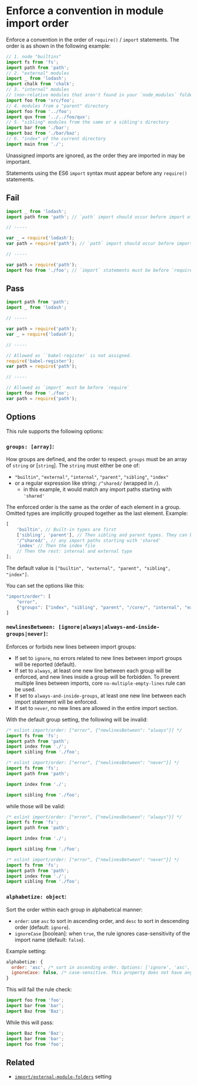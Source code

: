 # Enforce a convention in module import order

Enforce a convention in the order of `require()` / `import` statements. The order is as shown in the following example:

```js
// 1. node "builtins"
import fs from 'fs';
import path from 'path';
// 2. "external" modules
import _ from 'lodash';
import chalk from 'chalk';
// 3. "internal" modules
// (non-relative modules that aren't found in your `node_modules` folder (or specified external-modules folder)
import foo from 'src/foo';
// 4. modules from a "parent" directory
import foo from '../foo';
import qux from '../../foo/qux';
// 5. "sibling" modules from the same or a sibling's directory
import bar from './bar';
import baz from './bar/baz';
// 6. "index" of the current directory
import main from './';
```

Unassigned imports are ignored, as the order they are imported in may be important.

Statements using the ES6 `import` syntax must appear before any `require()` statements.

## Fail

```js
import _ from 'lodash';
import path from 'path'; // `path` import should occur before import of `lodash`

// -----

var _ = require('lodash');
var path = require('path'); // `path` import should occur before import of `lodash`

// -----

var path = require('path');
import foo from './foo'; // `import` statements must be before `require` statement
```

## Pass

```js
import path from 'path';
import _ from 'lodash';

// -----

var path = require('path');
var _ = require('lodash');

// -----

// Allowed as ̀`babel-register` is not assigned.
require('babel-register');
var path = require('path');

// -----

// Allowed as `import` must be before `require`
import foo from './foo';
var path = require('path');
```

## Options

This rule supports the following options:

### `groups: [array]`:

How groups are defined, and the order to respect. `groups` must be an array of `string` or [`string`]. The `string` must either be one of:

-   `"builtin"`, `"external"`, `"internal"`, `"parent"`, `"sibling"`, `"index"`
-   or a regular expression like string: `/^shared/` (wrapped in `/`).
    -   in this example, it would match any import paths starting with `'shared'`

The enforced order is the same as the order of each element in a group. Omitted types are implicitly grouped together as the last element. Example:

```js
[
	'builtin', // Built-in types are first
	['sibling', 'parent'], // Then sibling and parent types. They can be mingled together
	'/^shared/', // any import paths starting with 'shared'
	'index' // Then the index file
	// Then the rest: internal and external type
];
```

The default value is `["builtin", "external", "parent", "sibling", "index"]`.

You can set the options like this:

```js
"import/order": [
    "error",
    {"groups": ["index", "sibling", "parent", "/core/", "internal", "external", "builtin"]}
]
```

### `newlinesBetween: [ignore|always|always-and-inside-groups|never]`:

Enforces or forbids new lines between import groups:

-   If set to `ignore`, no errors related to new lines between import groups will be reported (default).
-   If set to `always`, at least one new line between each group will be enforced, and new lines inside a group will be forbidden. To prevent multiple lines between imports, core `no-multiple-empty-lines` rule can be used.
-   If set to `always-and-inside-groups`, at least one new line between each import statement will be enforced.
-   If set to `never`, no new lines are allowed in the entire import section.

With the default group setting, the following will be invalid:

```js
/* eslint import/order: ["error", {"newlinesBetween": "always"}] */
import fs from 'fs';
import path from 'path';
import index from './';
import sibling from './foo';
```

```js
/* eslint import/order: ["error", {"newlinesBetween": "never"}] */
import fs from 'fs';
import path from 'path';

import index from './';

import sibling from './foo';
```

while those will be valid:

```js
/* eslint import/order: ["error", {"newlinesBetween": "always"}] */
import fs from 'fs';
import path from 'path';

import index from './';

import sibling from './foo';
```

```js
/* eslint import/order: ["error", {"newlinesBetween": "never"}] */
import fs from 'fs';
import path from 'path';
import index from './';
import sibling from './foo';
```

### `alphabetize: object`:

Sort the order within each group in alphabetical manner:

-   `order`: use `asc` to sort in ascending order, and `desc` to sort in descending order (default: `ignore`).
-   `ignoreCase` [boolean]: when `true`, the rule ignores case-sensitivity of the import name (default: `false`).

Example setting:

```js
alphabetize: {
  order: 'asc', /* sort in ascending order. Options: ['ignore', 'asc', 'desc'] */
  ignoreCase: false, /* case-sensitive. This property does not have any effect if 'order' is set to 'ignore' */
}
```

This will fail the rule check:

```js
import foo from 'foo';
import bar from 'bar';
import Baz from 'Baz';
```

While this will pass:

```js
import Baz from 'Baz';
import bar from 'bar';
import foo from 'foo';
```

## Related

-   [`import/external-module-folders`] setting

[`import/external-module-folders`]: ../../README.md#importexternal-module-folders
